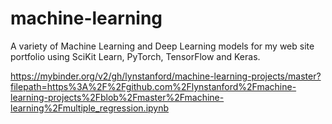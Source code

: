 # machine-learning
A variety of Machine Learning and Deep Learning models for my web site portfolio using SciKit Learn, PyTorch, TensorFlow and Keras.

https://mybinder.org/v2/gh/lynstanford/machine-learning-projects/master?filepath=https%3A%2F%2Fgithub.com%2Flynstanford%2Fmachine-learning-projects%2Fblob%2Fmaster%2Fmachine-learning%2Fmultiple_regression.ipynb
